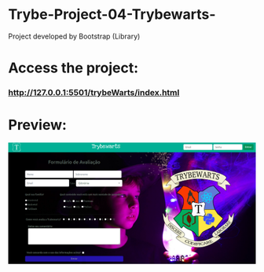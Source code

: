 # Trybe-Project-04-Trybewarts-
Project developed by Bootstrap (Library)

# Access the project:
### http://127.0.0.1:5501/trybeWarts/index.html

# Preview:

<div align="center" margin="50px">
	<img src="imgs/Trybewarts.png"/>
</div>
